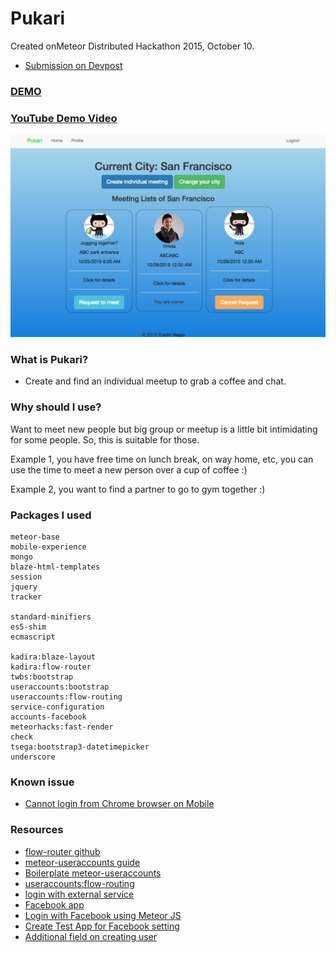 # Pukari
Created onMeteor Distributed Hackathon 2015, October 10.

- [Submission on Devpost](http://devpost.com/software/pukari)

### [DEMO](http://pukari.meteor.com/)

### [YouTube Demo Video](https://youtu.be/Vokvs7SAlbc)

![Screenshot](/screenshot.png)

### What is Pukari?
- Create and find an individual meetup to grab a coffee and chat.

### Why should I use?
Want to meet new people but big group or meetup is a little bit intimidating for some people. So, this is suitable for those.

Example 1, you have free time on lunch break, on way home, etc, you can use the time to meet a new person over a cup of coffee :)

Example 2, you want to find a partner to go to gym together :)

### Packages I used
```
meteor-base
mobile-experience
mongo
blaze-html-templates
session
jquery
tracker

standard-minifiers
es5-shim
ecmascript

kadira:blaze-layout
kadira:flow-router
twbs:bootstrap
useraccounts:bootstrap
useraccounts:flow-routing
service-configuration
accounts-facebook
meteorhacks:fast-render
check
tsega:bootstrap3-datetimepicker
underscore
```

### Known issue
- [Cannot login from Chrome browser on Mobile](https://github.com/meteor-useraccounts/core/issues/472)


### Resources
- [flow-router github](https://github.com/kadirahq/flow-router)
- [meteor-useraccounts guide](https://github.com/meteor-useraccounts/core/blob/master/Guide.md)
- [Boilerplate meteor-useraccounts](https://github.com/meteor-useraccounts/boilerplates)
- [useraccounts:flow-routing](https://atmospherejs.com/useraccounts/flow-routing)
- [login with external service](http://docs.meteor.com/#/full/meteor_loginwithexternalservice)
- [Facebook app](https://developers.facebook.com/apps)
- [Login with Facebook using Meteor JS](http://bulenttastan.net/login-with-facebook-using-meteor-js/)
- [Create Test App for Facebook setting](http://stackoverflow.com/questions/28080036/meteor-facebook-authorization-simply-isnt-working)
- [Additional field on creating user](http://docs.meteor.com/#/full/accounts_oncreateuser)
